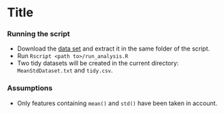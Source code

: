 Title
========================================================


### Running the script

- Download the [data set](https://d396qusza40orc.cloudfront.net/getdata%2Fprojectfiles%2FUCI%20HAR%20Dataset.zip) and extract it in the same folder of the script.
- Run `Rscript <path to>/run_analysis.R`
- Two tidy datasets will be created in the current directory: `MeanStdDataset.txt` and `tidy.csv`.



### Assumptions

- Only features containing `mean()` and `std()` have been taken in account.

